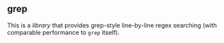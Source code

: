 grep
----
This is a *library* that provides grep-style line-by-line regex searching (with
comparable performance to `grep` itself).
